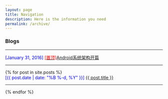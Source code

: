 ```yaml
---
layout: page
title: Navigation
description: Here is the information you need
permalink: /archive/
---
```


### Blogs
<hr>
<div class="post-preview">
    <font color="blue">[January 31, 2016]  </font> 
     <a target="_blank" href="http://gityuan.com/android/"><font color="#EE0000">[置顶]</font>Android系统架构开篇</a> 
</div>
<hr>
{% for post in site.posts %}
<div class="post-preview">
    <font color="blue">[{{ post.date | date: "%B %-d, %Y" }}]  </font> 
     <a target="_blank" href="{{ post.url | prepend: site.baseurl }}"> {{ post.title }}  </a> 
</div>
<hr>
{% endfor %}
